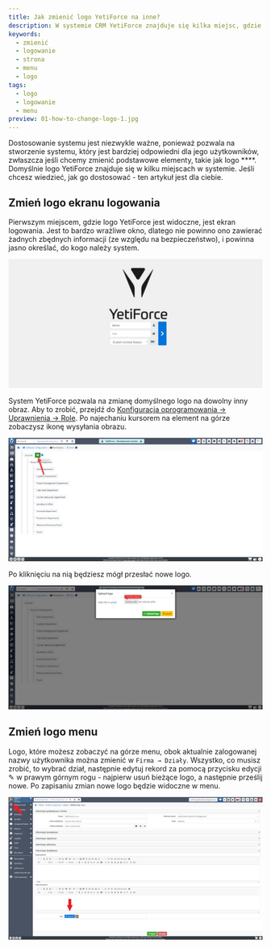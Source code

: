 ```yaml
---
title: Jak zmienić logo YetiForce na inne?
description: W systemie CRM YetiForce znajduje się kilka miejsc, gdzie można znaleźć domyślne logo YetiForce
keywords:
  - zmienić
  - logowanie
  - strona
  - menu
  - logo
tags:
  - logo
  - logowanie
  - menu
preview: 01-how-to-change-logo-1.jpg
---
```


Dostosowanie systemu jest niezwykle ważne, ponieważ pozwala na stworzenie systemu, który jest bardziej odpowiedni dla jego użytkowników, zwłaszcza jeśli chcemy zmienić podstawowe elementy, takie jak logo \*\*\*\*. Domyślnie logo YetiForce znajduje się w kilku miejscach w systemie. Jeśli chcesz wiedzieć, jak go dostosować - ten artykuł jest dla ciebie.

## Zmień logo ekranu logowania

Pierwszym miejscem, gdzie logo YetiForce jest widoczne, jest ekran logowania. Jest to bardzo wrażliwe okno, dlatego nie powinno ono zawierać żadnych zbędnych informacji (ze względu na bezpieczeństwo), i powinna jasno określać, do kogo należy system.

![how-to-change-logo-1.jpg](01-how-to-change-logo-1.jpg)

System YetiForce pozwala na zmianę domyślnego logo na dowolny inny obraz. Aby to zrobić, przejdź do [Konfiguracja oprogramowania → Uprawnienia → Role](/administrator-guides/permissions/roles/). Po najechaniu kursorem na element na górze zobaczysz ikonę wysyłania obrazu.

![how-to-change-logo-2.jpg](01-how-to-change-logo-2.jpg)

Po kliknięciu na nią będziesz mógł przesłać nowe logo.

![how-to-change-logo-3.jpg](01-how-to-change-logo-3.jpg)

## Zmień logo menu

Logo, które możesz zobaczyć na górze menu, obok aktualnie zalogowanej nazwy użytkownika można zmienić w `Firma → Działy`. Wszystko, co musisz zrobić, to wybrać dział, następnie edytuj rekord za pomocą przycisku edycji ✎ w prawym górnym rogu - najpierw usuń bieżące logo, a następnie prześlij nowe. Po zapisaniu zmian nowe logo będzie widoczne w menu.

![how-to-change-logo-4.jpg](01-how-to-change-logo-4.jpg)
